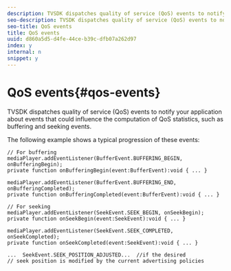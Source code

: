 ```yaml
---
description: TVSDK dispatches quality of service (QoS) events to notify your application about events that could influence the computation of QoS statistics, such as buffering and seeking events.
seo-description: TVSDK dispatches quality of service (QoS) events to notify your application about events that could influence the computation of QoS statistics, such as buffering and seeking events.
seo-title: QoS events
title: QoS events
uuid: d860a5d5-d4fe-44ce-b39c-dfb07a262d97
index: y
internal: n
snippet: y
---
```


# QoS events{#qos-events}

TVSDK dispatches quality of service (QoS) events to notify your application about events that could influence the computation of QoS statistics, such as buffering and seeking events.

The following example shows a typical progression of these events: 

```
// For buffering 
mediaPlayer.addEventListener(BufferEvent.BUFFERING_BEGIN, onBufferingBegin); 
private function onBufferingBegin(event:BufferEvent):void { ... } 
 
mediaPlayer.addEventListener(BufferEvent.BUFFERING_END, onBufferingCompleted); 
private function onBufferingCompleted(event:BufferEvent):void { ... } 
 
// For seeking 
mediaPlayer.addEventListener(SeekEvent.SEEK_BEGIN, onSeekBegin); 
private function onSeekBegin(event:SeekEvent):void { ... } 
 
mediaPlayer.addEventListener(SeekEvent.SEEK_COMPLETED, onSeekCompleted); 
private function onSeekCompleted(event:SeekEvent):void { ... } 
 
...  SeekEvent.SEEK_POSITION_ADJUSTED...  //if the desired 
// seek position is modified by the current advertising policies 

```

